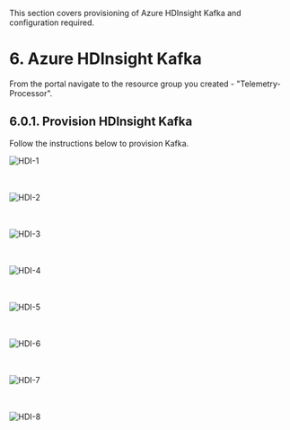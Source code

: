 This section covers provisioning of Azure HDInsight Kafka and configuration required.

# 6. Azure HDInsight Kafka
From the portal navigate to the resource group you created - "Telemetry-Processor".

## 6.0.1.  Provision HDInsight Kafka 
Follow the instructions below to provision Kafka.<br>

![HDI-1](../images/CreateHDI-1.png)
<br><br><br>

![HDI-2](../images/CreateHDI-2.png)
<br><br><br>

![HDI-3](../images/CreateHDI-3.png)
<br><br><br>

![HDI-4](../images/CreateHDI-4.png)
<br><br><br>

![HDI-5](../images/CreateHDI-5.png)
<br><br><br>

![HDI-6](../images/CreateHDI-6.png)
<br><br><br>

![HDI-7](../images/CreateHDI-7.png)
<br><br><br>

![HDI-8](../images/CreateHDI-8.png)
<br><br><br>
